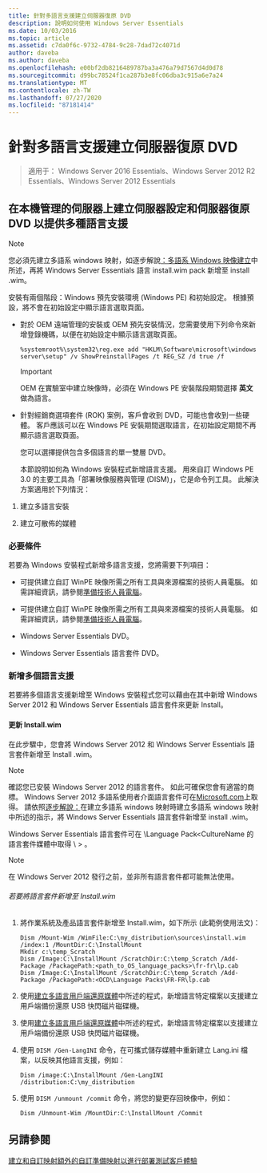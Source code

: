 ```yaml
---
title: 針對多語言支援建立伺服器復原 DVD
description: 說明如何使用 Windows Server Essentials
ms.date: 10/03/2016
ms.topic: article
ms.assetid: c7da0f6c-9732-4784-9c28-7dad72c4071d
author: daveba
ms.author: daveba
ms.openlocfilehash: e00bf2db8216489787ba3a476a79d7567d4d0d78
ms.sourcegitcommit: d99bc78524f1ca287b3e8fc06dba3c915a6e7a24
ms.translationtype: MT
ms.contentlocale: zh-TW
ms.lasthandoff: 07/27/2020
ms.locfileid: "87181414"
---
```

# <a name="create-a-server-recovery-dvd-for-multi-language-support"></a>針對多語言支援建立伺服器復原 DVD

>適用于： Windows Server 2016 Essentials、Windows Server 2012 R2 Essentials、Windows Server 2012 Essentials

##  <a name="create-a-server-setup-and-server-recovery-dvd-for-multiple-language-support-on-locally-administered-servers"></a><a name="BKMK_MLHeadedRecovery"></a>在本機管理的伺服器上建立伺服器設定和伺服器復原 DVD 以提供多種語言支援

> [!NOTE]
>  您必須先建立多語系 windows 映射，如逐步解說[：多語系 Windows 映像建立](https://technet.microsoft.com/library/jj126995)中所述，再將 Windows Server Essentials 語言 install.wim pack 新增至 install .wim。

 安裝有兩個階段：Windows 預先安裝環境 (Windows PE) 和初始設定。 根據預設，將不會在初始設定中顯示語言選取頁面。

- 對於 OEM 遠端管理的安裝或 OEM 預先安裝情況，您需要使用下列命令來新增登錄機碼，以便在初始設定中顯示語言選取頁面。

  ```
  %systemroot%\system32\reg.exe add "HKLM\Software\microsoft\windows server\setup" /v ShowPreinstallPages /t REG_SZ /d true /f
  ```

  > [!IMPORTANT]
  >  OEM 在實驗室中建立映像時，必須在 Windows PE 安裝階段期間選擇 **英文** 做為語言。

- 針對經銷商選項套件 (ROK) 案例，客戶會收到 DVD，可能也會收到一些硬體。 客戶應該可以在 Windows PE 安裝期間選取語言，在初始設定期間不再顯示語言選取頁面。

  您可以選擇提供包含多個語言的單一雙層 DVD。

  本節說明如何為 Windows 安裝程式新增語言支援。 用來自訂 Windows PE 3.0 的主要工具為「部署映像服務與管理 (DISM)」，它是命令列工具。 此解決方案適用於下列情況：

1.  建立多語言安裝

2.  建立可散佈的媒體

### <a name="prerequisites"></a>必要條件
 若要為 Windows 安裝程式新增多語言支援，您將需要下列項目：


-   可提供建立自訂 WinPE 映像所需之所有工具與來源檔案的技術人員電腦。 如需詳細資訊，請參閱[準備技術人員電腦](Prepare-the-Technician-Computer.md)。

-   可提供建立自訂 WinPE 映像所需之所有工具與來源檔案的技術人員電腦。 如需詳細資訊，請參閱[準備技術人員電腦](../install/Prepare-the-Technician-Computer.md)。


-   Windows Server Essentials DVD。

-   Windows Server Essentials 語言套件 DVD。

###  <a name="adding-multiple-language-support"></a><a name="BKMK_Steps"></a>新增多個語言支援
 若要將多個語言支援新增至 Windows 安裝程式您可以藉由在其中新增 Windows Server 2012 和 Windows Server Essentials 語言套件來更新 Install。

#### <a name="update-installwim"></a>更新 Install.wim
 在此步驟中，您會將 Windows Server 2012 和 Windows Server Essentials 語言套件新增至 Install .wim。

> [!NOTE]
>  確認您已安裝 Windows Server 2012 的語言套件。 如此可確保您會有適當的商標。 Windows Server 2012 多語系使用者介面語言套件可在[Microsoft.com](https://www.microsoft.com/OEM/en/installation/downloads/Pages/technical-downloads.aspx)上取得。 請依照[逐步解說：](https://technet.microsoft.com/library/jj126995.aspx)在建立多語系 windows 映射時建立多語系 windows 映射中所述的指示，將 Windows Server Essentials 語言套件新增至 install .wim。
>
>  Windows Server Essentials 語言套件可在 \Language Pack<CultureName 的語言套件媒體中取得 \\ \> 。

> [!NOTE]
>  在 Windows Server 2012 發行之前，並非所有語言套件都可能無法使用。

###### <a name="to-add-language-packs-to-installwim"></a>若要將語言套件新增至 Install.wim

1.  將作業系統及產品語言套件新增至 Install.wim，如下所示 (此範例使用法文)：

    ```
    Dism /Mount-Wim /WimFile:C:\my_distribution\sources\install.wim /index:1 /MountDir:C:\InstallMount
    Mkdir c:\temp_Scratch
    Dism /Image:C:\InstallMount /ScratchDir:C:\temp_Scratch /Add-Package /PackagePath:<path_to_OS_language_packs>\fr-fr\lp.cab
    Dism /Image:C:\InstallMount /ScratchDir:C:\temp_Scratch /Add-Package /PackagePath:<OCD\Language Packs\FR-FR\lp.cab

    ```


2.  使用[建立多語言用戶端還原媒體](Build-Multi-Language-Client-Restore-Media.md)中所述的程式，新增語言特定檔案以支援建立用戶端備份還原 USB 快閃磁片磁碟機。

2.  使用[建立多語言用戶端還原媒體](../install/Build-Multi-Language-Client-Restore-Media.md)中所述的程式，新增語言特定檔案以支援建立用戶端備份還原 USB 快閃磁片磁碟機。


3.  使用 `DISM /Gen-LangINI` 命令，在可攜式儲存媒體中重新建立 Lang.ini 檔案，以反映其他語言支援，例如：

    ```
    Dism /image:C:\InstallMount /Gen-LangINI /distribution:C:\my_distribution

    ```

4.  使用 `DISM /unmount /commit` 命令，將您的變更存回映像中，例如：

    ```
    Dism /Unmount-Wim /MountDir:C:\InstallMount /Commit
    ```

## <a name="see-also"></a>另請參閱

 [建立和自訂映射額外的](Creating-and-Customizing-the-Image.md)[自訂](Additional-Customizations.md)[準備映射以進行部署](Preparing-the-Image-for-Deployment.md)[測試客戶體驗](Testing-the-Customer-Experience.md)


